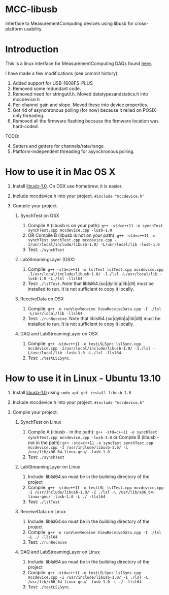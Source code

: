MCC-libusb
==========

Interface to MeasurementComputing devices using libusb for cross-platform usability.

# Introduction

This is a linux interface for MeasurementComputing DAQs found [here](http://kb.mccdaq.com/KnowledgebaseArticle50047.aspx).

I have made a few modifications (see commit history).

1. Added support for USB-1608FS-PLUS
2. Removed some redundant code.
3. Removed need for stringutil.h. Moved datatypesandstatics.h into mccdevice.h
4. Per-channel gain and slope. Moved these into device properties.
5. Got rid of asynchronous polling (for now) because it relied on POSIX-only threading.
6. Removed all the firmware flashing because the firmware location was hard-coded.

TODO:

4. Setters and getters for channels/rate/range
5. Platform-independent threading for asynchronous polling.

# How to use it in Mac OS X

1. Install [libusb-1.0](http://libusb.info/). On OSX use homebrew, it is easier.
2. Include mccdevice.h into your project. `#include "mccdevice.h"`
3. Compile your project.

	1. SynchTest on OSX
        1. Compile A (libusb is on your path): `g++ -std=c++11 -o synchTest synchTest.cpp mccdevice.cpp -lusb-1.0`
        2. OR Compile B (libusb is not on your path): `g++ -std=c++11 -o synchTest synchTest.cpp mccdevice.cpp -I/usr/local/include/libusb-1.0/ -L/usr/local/lib -lusb-1.0`
        3. Test: `./synchTest`

    2. LabStreamingLayer (OSX)
        1. Compile: `g++ -std=c++11 -o lslTest lslTest.cpp mccdevice.cpp -I/usr/local/include/libusb-1.0/ -I./lsl -L/usr/local/lib -lusb-1.0 -L./lsl -llsl64`
        2. Test: `./lslTest`. Note that liblsl64.(so|dylib|a|lib|dll) must be installed to run. It is not sufficient to copy it locally.

    3. ReceiveData on OSX
    	1. Compile: `g++ -o runViewReceive ViewReceiveData.cpp -I ./lsl -L/usr/local/lib -llsl64`
    	2. Test: `./runReceive`. Note that liblsl64.(so|dylib|a|lib|dll) must be installed to run. It is not sufficient to copy it locally.

    4. DAQ and LabStreamingLayer on OSX
        1. Compile: `g++ -std=c++11 -o testLSLSync lslSync.cpp mccdevice.cpp -I/usr/local/include/libusb-1.0/ -I./lsl -L/usr/local/lib -lusb-1.0 -L./lsl -llsl64`
        2. Test: `./testLSLSync`. 

# How to use it in Linux - Ubuntu 13.10

1. Install [libusb-1.0](http://libusb.info/) using `sudo apt-get install libusb-1.0`
2. Include mccdevice.h into your project. `#include "mccdevice.h"`
3. Compile your project:

    1. SynchTest on Linux
        1. Compile A (libusb - in the path): `g++ -std=c++11 -o synchTest synchTest.cpp mccdevice.cpp -lusb-1.0` 
           or 
           Compile B (libusb - not in the path): `g++ -std=c++11 -o syncTest synchTest.cpp mccdevice.cpp -I /usr/include/libusb-1.0/ -L /usr/lib/x86_64-linux-gnu/ -lusb-1.0`
        2. Test: `./synchTest`

    2. LabStreamingLayer on Linux
        1. Include: liblsl64.so must be in the building directory of the project
        2. Compile: `g++ -std=c++11 -o testLSL lslTest.cpp mccdevice.cpp -I /usr/include/libusb-1.0/ -I ./lsl -L /usr/lib/x86_64-linux-gnu/ -lusb-1.0 -L ./ -llsl64`
        3. Test: `./lslTest`

    3. ReceiveData on Linux
        1. Include: liblsl64.so must be in the building directory of the project
        2. Compile: `g++ -o runViewReceive ViewReceiveData.cpp -I ./lsl -L ./ -llsl64`
        3. Test: `./runReceive`

    4. DAQ and LabStreamingLayer on Linux
        1. Include: liblsl64.so must be in the building directory of the project
        2. Compile: `g++ -std=c++11 -o testLSLSync lslSync.cpp mccdevice.cpp -I /usr/include/libusb-1.0/ -I ./lsl -L /usr/lib/x86_64-linux-gnu/ -lusb-1.0 -L ./ -llsl64`
        3. Test: `./testLSLSync`. 
